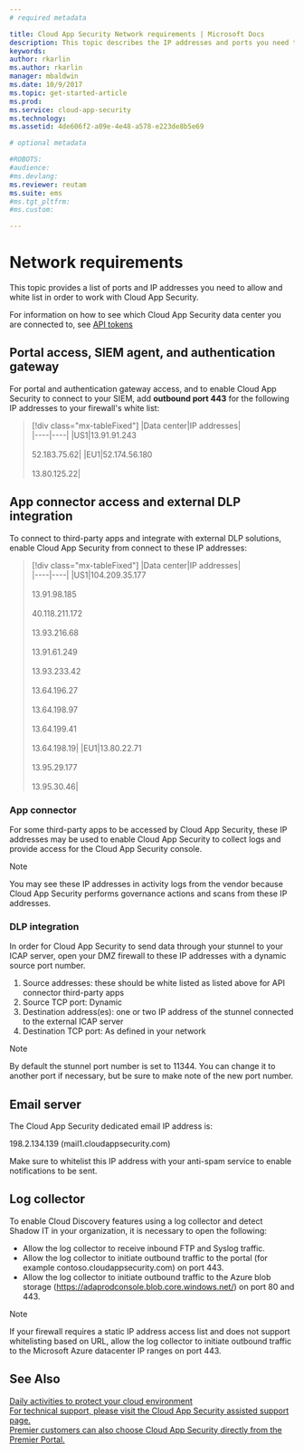 ```yaml
---
# required metadata

title: Cloud App Security Network requirements | Microsoft Docs
description: This topic describes the IP addresses and ports you need to open to work with Cloud App Security.
keywords:
author: rkarlin
ms.author: rkarlin
manager: mbaldwin
ms.date: 10/9/2017
ms.topic: get-started-article
ms.prod:
ms.service: cloud-app-security
ms.technology:
ms.assetid: 4de606f2-a09e-4e48-a578-e223de8b5e69

# optional metadata

#ROBOTS:
#audience:
#ms.devlang:
ms.reviewer: reutam
ms.suite: ems
#ms.tgt_pltfrm:
#ms.custom:

---
```


# Network requirements

This topic provides a list of ports and IP addresses you need to allow and white list in order to work with Cloud App Security. 

For information on how to see which Cloud App Security data center you are connected to, see [API tokens](api-tokens.md)



## Portal access, SIEM agent, and authentication gateway

For portal and authentication gateway access, and to enable Cloud App Security to connect to your SIEM, add **outbound port 443** for the following IP addresses to your firewall's white list:  


> [!div class="mx-tableFixed"]
|Data center|IP addresses|  
|----|----|
|US1|13.91.91.243<br></br>52.183.75.62|
|EU1|52.174.56.180<br></br>13.80.125.22|

## App connector access and external DLP integration

To connect to third-party apps and integrate with external DLP solutions, enable Cloud App Security from connect to these IP addresses:


> [!div class="mx-tableFixed"]
|Data center|IP addresses|  
|----|----|
|US1|104.209.35.177<br></br>13.91.98.185<br></br>40.118.211.172<br></br>13.93.216.68<br></br>13.91.61.249<br></br>13.93.233.42<br></br>13.64.196.27<br></br>13.64.198.97<br></br>13.64.199.41<br></br>13.64.198.19|
|EU1|13.80.22.71<br></br>13.95.29.177<br></br>13.95.30.46|


### App connector
For some third-party apps to be accessed by Cloud App Security, these IP addresses may be used to enable Cloud App Security to collect logs and provide access for the Cloud App Security console. 

> [!NOTE]
>You may see these IP addresses in activity logs from the vendor because Cloud App Security performs governance actions and scans from these IP addresses. 
  

### DLP integration

In order for Cloud App Security to send data through your stunnel to your ICAP server, open your DMZ firewall to these IP addresses with a dynamic source port number. 

1.	Source addresses: these should be white listed as listed above for API connector third-party apps
2.	Source TCP port: Dynamic
3.	Destination address(es): one or two IP address of the stunnel connected to the external ICAP server
4.	Destination TCP port: As defined in your network

> [!NOTE] 
> By default the stunnel port number is set to 11344. You can change it to another port if necessary, but be sure to make note of the new port number.

## Email server

The Cloud App Security dedicated email IP address is: 

198.2.134.139 (mail1.cloudappsecurity.com)

Make sure to whitelist this IP address with your anti-spam service to enable notifications to be sent.
    
## Log collector 

To enable Cloud Discovery features using a log collector and detect Shadow IT in your organization, it is necessary to open the following:

- Allow the log collector to receive inbound FTP and Syslog traffic.
- Allow the log collector to initiate outbound traffic to the portal (for example contoso.cloudappsecurity.com) on port 443.
- Allow the log collector to initiate outbound traffic to the Azure blob storage  (https://adaprodconsole.blob.core.windows.net/) on port 80 and 443.

> [!NOTE]
> If your firewall requires a static IP address access list and does not support whitelisting based on URL, allow the log collector to initiate outbound traffic to the Microsoft Azure datacenter IP ranges on port 443.

  
## See Also  
[Daily activities to protect your cloud environment](daily-activities-to-protect-your-cloud-environment.md)   
[For technical support, please visit the Cloud App Security assisted support page.](http://support.microsoft.com/oas/default.aspx?prid=16031)   
[Premier customers can also choose Cloud App Security directly from the Premier Portal.](https://premier.microsoft.com/)  
  

   
